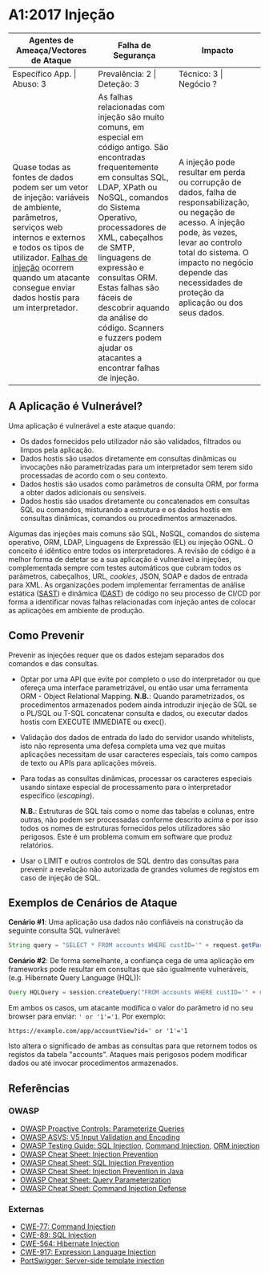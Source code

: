 # A1:2017 Injeção

| Agentes de Ameaça/Vectores de Ataque | Falha de Segurança | Impacto |
| -- | -- | -- |
| Específico App. \| Abuso: 3 | Prevalência: 2 \| Deteção: 3 | Técnico: 3 \| Negócio ? |
| Quase todas as fontes de dados podem ser um vetor de injeção: variáveis de ambiente, parâmetros, serviços web internos e externos e todos os tipos de utilizador. [Falhas de injeção][0xa11] ocorrem quando um atacante consegue enviar dados hostis para um interpretador. | As falhas relacionadas com injeção são muito comuns, em especial em código antigo. São encontradas frequentemente em consultas SQL, LDAP, XPath ou NoSQL, comandos do Sistema Operativo, processadores de XML, cabeçalhos de SMTP, linguagens de expressão e consultas ORM. Estas falhas são fáceis de descobrir aquando da análise do código. Scanners e fuzzers podem ajudar os atacantes a encontrar falhas de injeção. | A injeção pode resultar em perda ou corrupção de dados, falha de responsabilização, ou negação de acesso. A injeção pode, às vezes, levar ao controlo total do sistema. O impacto no negócio depende das necessidades de proteção da aplicação ou dos seus dados. |

## A Aplicação é Vulnerável?

Uma aplicação é vulnerável a este ataque quando:

- Os dados fornecidos pelo utilizador não são validados, filtrados ou limpos
  pela aplicação.
- Dados hostis são usados diretamente em consultas dinâmicas ou invocações não
  parametrizadas para um interpretador sem terem sido processadas de acordo com
  o seu contexto.
- Dados hostis são usados como parâmetros de consulta ORM, por forma a obter
  dados adicionais ou sensíveis.
- Dados hostis são usados diretamente ou concatenados em consultas SQL ou
  comandos, misturando a estrutura e os dados hostis em consultas dinâmicas,
  comandos ou procedimentos armazenados.

Algumas das injeções mais comuns são SQL, NoSQL, comandos do sistema operativo,
ORM, LDAP, Linguagens de Expressão (EL) ou injeção OGNL. O conceito é idêntico
entre todos os interpretadores. A revisão de código é a melhor forma de detetar
se a sua aplicação é vulnerável a injeções, complementada sempre com testes
automáticos que cubram todos os parâmetros, cabeçalhos, URL, _cookies_, JSON,
SOAP e dados de entrada para XML. As organizações podem implementar ferramentas
de análise estática ([SAST][0xa12]) e dinâmica ([DAST][0xa13]) de código no seu
processo de CI/CD por forma a identificar novas falhas relacionadas com injeção
antes de colocar as aplicações em ambiente de produção.

## Como Prevenir

Prevenir as injeções requer que os dados estejam separados dos comandos e das
consultas.

- Optar por uma API que evite por completo o uso do interpretador ou que ofereça
  uma interface parametrizável, ou então usar uma ferramenta ORM - Object
  Relational Mapping.
  **N.B.**: Quando parametrizados, os procedimentos armazenados podem ainda
  introduzir injeção de SQL se o PL/SQL ou T-SQL concatenar consulta e dados, ou
  executar dados hostis com EXECUTE IMMEDIATE ou exec().
- Validação dos dados de entrada do lado do servidor usando whitelists, isto não
  representa uma defesa completa uma vez que muitas aplicações necessitam de
  usar caracteres especiais, tais como campos de texto ou APIs para aplicações
  móveis.
- Para todas as consultas dinâmicas, processar os caracteres especiais usando
  sintaxe especial de processamento para o interpretador específico
  (_escaping_).

  **N.B.**: Estruturas de SQL tais como o nome das tabelas e colunas, entre
  outras, não podem ser processadas conforme descrito acima e por isso todos os
  nomes de estruturas fornecidos pelos utilizadores são perigosos. Este é um
  problema comum em software que produz relatórios.
- Usar o LIMIT e outros controlos de SQL dentro das consultas para prevenir a
  revelação não autorizada de grandes volumes de registos em caso de injeção de
  SQL.

## Exemplos de Cenários de Ataque

**Cenário #1**: Uma aplicação usa dados não confiáveis na construção da seguinte
consulta SQL vulnerável:

```java
String query = "SELECT * FROM accounts WHERE custID='" + request.getParameter("id") + "'";
```

**Cenário #2**: De forma semelhante, a confiança cega de uma aplicação em
frameworks pode resultar em consultas que são igualmente vulneráveis, (e.g.
Hibernate Query Language (HQL)):

```java
Query HQLQuery = session.createQuery("FROM accounts WHERE custID='" + request.getParameter("id") + "'");
```

Em ambos os casos, um atacante modifica o valor do parâmetro id no seu browser
para enviar: `' or '1'='1`. Por exemplo:

```
https://example.com/app/accountView?id=' or '1'='1
```

Isto altera o significado de ambas as consultas para que retornem todos os
registos da tabela "accounts". Ataques mais perigosos podem modificar dados ou
até invocar procedimentos armazenados.

## Referências

### OWASP

- [OWASP Proactive Controls: Parameterize Queries][0xa14]
- [OWASP ASVS: V5 Input Validation and Encoding][0xa15]
- [OWASP Testing Guide: SQL Injection][0xa16], [Command Injection][0xa17], [ORM
  injection][0xa18]
- [OWASP Cheat Sheet: Injection Prevention][0xa19]
- [OWASP Cheat Sheet: SQL Injection Prevention][0xa110]
- [OWASP Cheat Sheet: Injection Prevention in Java][0xa111]
- [OWASP Cheat Sheet: Query Parameterization][0xa112]
- [OWASP Cheat Sheet: Command Injection Defense][0xa113]

### Externas

- [CWE-77: Command Injection][0xa114]
- [CWE-89: SQL Injection][0xa115]
- [CWE-564: Hibernate Injection][0xa116]
- [CWE-917: Expression Language Injection][0xa117]
- [PortSwigger: Server-side template injection][0xa118]

[0xa11]: https://owasp.org/www-community/Injection_Flaws
[0xa12]: https://owasp.org/www-community/Source_Code_Analysis_Tools
[0xa13]: https://owasp.org/www-community/Vulnerability_Scanning_Tools
[0xa14]: https://owasp.org/www-project-proactive-controls/v3/en/c3-secure-database
[0xa15]: https://github.com/OWASP/ASVS/blob/v4.0.2/4.0/en/0x13-V5-Validation-Sanitization-Encoding.md
[0xa16]: https://owasp.org/www-project-web-security-testing-guide/latest/4-Web_Application_Security_Testing/07-Input_Validation_Testing/05-Testing_for_SQL_Injection
[0xa17]: https://owasp.org/www-project-web-security-testing-guide/latest/4-Web_Application_Security_Testing/07-Input_Validation_Testing/12-Testing_for_Command_Injection
[0xa18]: https://owasp.org/www-project-web-security-testing-guide/latest/4-Web_Application_Security_Testing/07-Input_Validation_Testing/05.7-Testing_for_ORM_Injection
[0xa19]: https://cheatsheetseries.owasp.org/cheatsheets/Injection_Prevention_Cheat_Sheet.html
[0xa110]: https://cheatsheetseries.owasp.org/cheatsheets/SQL_Injection_Prevention_Cheat_Sheet.html
[0xa111]: https://cheatsheetseries.owasp.org/cheatsheets/Injection_Prevention_Cheat_Sheet.html_in_Java
[0xa112]: https://cheatsheetseries.owasp.org/cheatsheets/Query_Parameterization_Cheat_Sheet.html
[0xa113]: https://owasp.org/www-project-automated-threats-to-web-applications/
[0xa114]: https://cwe.mitre.org/data/definitions/77.html
[0xa115]: https://cwe.mitre.org/data/definitions/89.html
[0xa116]: https://cwe.mitre.org/data/definitions/564.html
[0xa117]: https://cwe.mitre.org/data/definitions/917.html
[0xa118]: https://portswigger.net/web-security/server-side-template-injection

